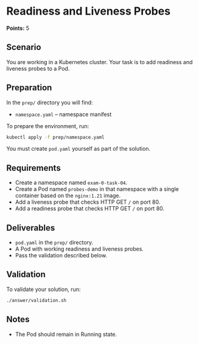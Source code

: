 # Readiness and Liveness Probes

**Points:** 5

## Scenario
You are working in a Kubernetes cluster. Your task is to add readiness and liveness probes to a Pod.

## Preparation
In the `prep/` directory you will find:
- `namespace.yaml` – namespace manifest

To prepare the environment, run:

```sh
kubectl apply -f prep/namespace.yaml
```

You must create `pod.yaml` yourself as part of the solution.

## Requirements
- Create a namespace named `exam-0-task-04`.
- Create a Pod named `probes-demo` in that namespace with a single container based on the `nginx:1.21` image.
- Add a liveness probe that checks HTTP GET `/` on port 80.
- Add a readiness probe that checks HTTP GET `/` on port 80.

## Deliverables
- `pod.yaml` in the `prep/` directory.
- A Pod with working readiness and liveness probes.
- Pass the validation described below.

## Validation
To validate your solution, run:

```sh
./answer/validation.sh
```

## Notes
- The Pod should remain in Running state.